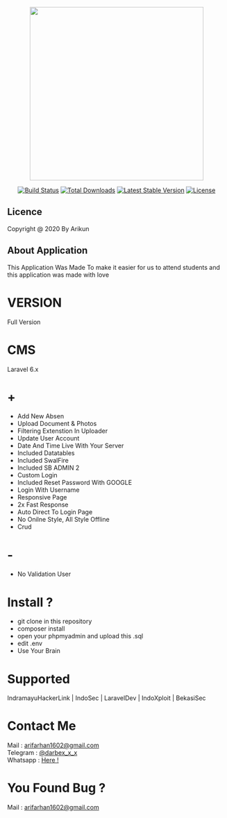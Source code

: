 <p align="center"><img src="https://res.cloudinary.com/dtfbvvkyp/image/upload/v1566331377/laravel-logolockup-cmyk-red.svg" width="400"></p>

<p align="center">
<a href="https://travis-ci.org/laravel/framework"><img src="https://travis-ci.org/laravel/framework.svg" alt="Build Status"></a>
<a href="https://packagist.org/packages/laravel/framework"><img src="https://poser.pugx.org/laravel/framework/d/total.svg" alt="Total Downloads"></a>
<a href="https://packagist.org/packages/laravel/framework"><img src="https://poser.pugx.org/laravel/framework/v/stable.svg" alt="Latest Stable Version"></a>
<a href="https://packagist.org/packages/laravel/framework"><img src="https://poser.pugx.org/laravel/framework/license.svg" alt="License"></a>
</p>

## Licence

Copyright @ 2020 By Arikun

## About Application

This Application Was Made To make it easier for us to attend students and this application was made with love

# VERSION
Full Version

# CMS 
Laravel 6.x

# + 
- Add New Absen
- Upload Document & Photos
- Filtering Extenstion In Uploader
- Update User Account
- Date And Time Live With Your Server
- Included Datatables
- Included SwalFire
- Included SB ADMIN 2
- Custom Login
- Included Reset Password With GOOGLE
- Login With Username
- Responsive Page
- 2x Fast Response
- Auto Direct To Login Page
- No Onilne Style, All Style Offline
- Crud

# -
- No Validation User

# Install ? 

- git clone in this repository 
- composer install
- open your phpmyadmin and upload this .sql
- edit .env 
- Use Your Brain


# Supported 

IndramayuHackerLink | IndoSec | LaravelDev | IndoXploit | BekasiSec 

# Contact Me 

Mail : <a href="mailto:arifarhan1602@gmail.com"> arifarhan1602@gmail.com </a> <br>
Telegram : <a href="https://t.me/darbex_x_X"> @darbex_x_x </a> <br>
Whatsapp : <a href="https://wa.me/+6285722537116"> Here ! </a> <br>

# You Found Bug ? 

Mail : <a href="mailto:arifarhan1602@gmail.com"> arifarhan1602@gmail.com </a>
